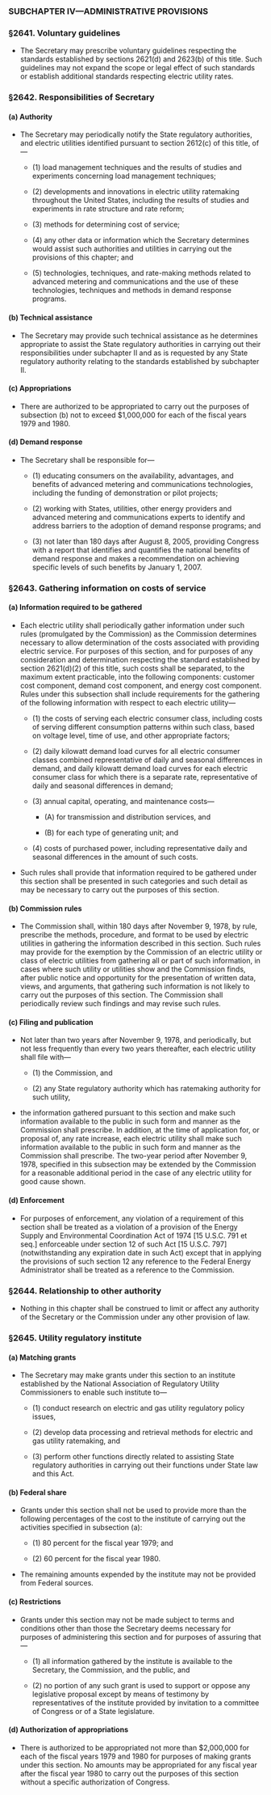 ### SUBCHAPTER IV—ADMINISTRATIVE PROVISIONS

### §2641. Voluntary guidelines
* The Secretary may prescribe voluntary guidelines respecting the standards established by sections 2621(d) and 2623(b) of this title. Such guidelines may not expand the scope or legal effect of such standards or establish additional standards respecting electric utility rates.

### §2642. Responsibilities of Secretary
#### (a) Authority
* The Secretary may periodically notify the State regulatory authorities, and electric utilities identified pursuant to section 2612(c) of this title, of—

  * (1) load management techniques and the results of studies and experiments concerning load management techniques;

  * (2) developments and innovations in electric utility ratemaking throughout the United States, including the results of studies and experiments in rate structure and rate reform;

  * (3) methods for determining cost of service;

  * (4) any other data or information which the Secretary determines would assist such authorities and utilities in carrying out the provisions of this chapter; and

  * (5) technologies, techniques, and rate-making methods related to advanced metering and communications and the use of these technologies, techniques and methods in demand response programs.

#### (b) Technical assistance
* The Secretary may provide such technical assistance as he determines appropriate to assist the State regulatory authorities in carrying out their responsibilities under subchapter II and as is requested by any State regulatory authority relating to the standards established by subchapter II.

#### (c) Appropriations
* There are authorized to be appropriated to carry out the purposes of subsection (b) not to exceed $1,000,000 for each of the fiscal years 1979 and 1980.

#### (d) Demand response
* The Secretary shall be responsible for—

  * (1) educating consumers on the availability, advantages, and benefits of advanced metering and communications technologies, including the funding of demonstration or pilot projects;

  * (2) working with States, utilities, other energy providers and advanced metering and communications experts to identify and address barriers to the adoption of demand response programs; and

  * (3) not later than 180 days after August 8, 2005, providing Congress with a report that identifies and quantifies the national benefits of demand response and makes a recommendation on achieving specific levels of such benefits by January 1, 2007.

### §2643. Gathering information on costs of service
#### (a) Information required to be gathered
* Each electric utility shall periodically gather information under such rules (promulgated by the Commission) as the Commission determines necessary to allow determination of the costs associated with providing electric service. For purposes of this section, and for purposes of any consideration and determination respecting the standard established by section 2621(d)(2) of this title, such costs shall be separated, to the maximum extent practicable, into the following components: customer cost component, demand cost component, and energy cost component. Rules under this subsection shall include requirements for the gathering of the following information with respect to each electric utility—

  * (1) the costs of serving each electric consumer class, including costs of serving different consumption patterns within such class, based on voltage level, time of use, and other appropriate factors;

  * (2) daily kilowatt demand load curves for all electric consumer classes combined representative of daily and seasonal differences in demand, and daily kilowatt demand load curves for each electric consumer class for which there is a separate rate, representative of daily and seasonal differences in demand;

  * (3) annual capital, operating, and maintenance costs—

    * (A) for transmission and distribution services, and

    * (B) for each type of generating unit; and


  * (4) costs of purchased power, including representative daily and seasonal differences in the amount of such costs.


* Such rules shall provide that information required to be gathered under this section shall be presented in such categories and such detail as may be necessary to carry out the purposes of this section.

#### (b) Commission rules
* The Commission shall, within 180 days after November 9, 1978, by rule, prescribe the methods, procedure, and format to be used by electric utilities in gathering the information described in this section. Such rules may provide for the exemption by the Commission of an electric utility or class of electric utilities from gathering all or part of such information, in cases where such utility or utilities show and the Commission finds, after public notice and opportunity for the presentation of written data, views, and arguments, that gathering such information is not likely to carry out the purposes of this section. The Commission shall periodically review such findings and may revise such rules.

#### (c) Filing and publication
* Not later than two years after November 9, 1978, and periodically, but not less frequently than every two years thereafter, each electric utility shall file with—

  * (1) the Commission, and

  * (2) any State regulatory authority which has ratemaking authority for such utility,


* the information gathered pursuant to this section and make such information available to the public in such form and manner as the Commission shall prescribe. In addition, at the time of application for, or proposal of, any rate increase, each electric utility shall make such information available to the public in such form and manner as the Commission shall prescribe. The two-year period after November 9, 1978, specified in this subsection may be extended by the Commission for a reasonable additional period in the case of any electric utility for good cause shown.

#### (d) Enforcement
* For purposes of enforcement, any violation of a requirement of this section shall be treated as a violation of a provision of the Energy Supply and Environmental Coordination Act of 1974 [15 U.S.C. 791 et seq.] enforceable under section 12 of such Act [15 U.S.C. 797] (notwithstanding any expiration date in such Act) except that in applying the provisions of such section 12 any reference to the Federal Energy Administrator shall be treated as a reference to the Commission.

### §2644. Relationship to other authority
* Nothing in this chapter shall be construed to limit or affect any authority of the Secretary or the Commission under any other provision of law.

### §2645. Utility regulatory institute
#### (a) Matching grants
* The Secretary may make grants under this section to an institute established by the National Association of Regulatory Utility Commissioners to enable such institute to—

  * (1) conduct research on electric and gas utility regulatory policy issues,

  * (2) develop data processing and retrieval methods for electric and gas utility ratemaking, and

  * (3) perform other functions directly related to assisting State regulatory authorities in carrying out their functions under State law and this Act.

#### (b) Federal share
* Grants under this section shall not be used to provide more than the following percentages of the cost to the institute of carrying out the activities specified in subsection (a):

  * (1) 80 percent for the fiscal year 1979; and

  * (2) 60 percent for the fiscal year 1980.


* The remaining amounts expended by the institute may not be provided from Federal sources.

#### (c) Restrictions
* Grants under this section may not be made subject to terms and conditions other than those the Secretary deems necessary for purposes of administering this section and for purposes of assuring that—

  * (1) all information gathered by the institute is available to the Secretary, the Commission, and the public, and

  * (2) no portion of any such grant is used to support or oppose any legislative proposal except by means of testimony by representatives of the institute provided by invitation to a committee of Congress or of a State legislature.

#### (d) Authorization of appropriations
* There is authorized to be appropriated not more than $2,000,000 for each of the fiscal years 1979 and 1980 for purposes of making grants under this section. No amounts may be appropriated for any fiscal year after the fiscal year 1980 to carry out the purposes of this section without a specific authorization of Congress.